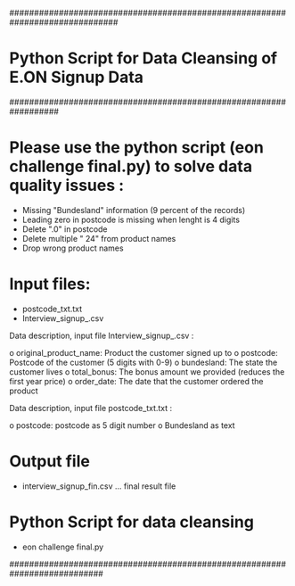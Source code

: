 ##############################################################################

#  Python Script for Data Cleansing of E.ON Signup Data                ######

##################################################################

# Please use the python script (eon challenge final.py) to solve data quality issues :

- Missing "Bundesland" information (9 percent of the records)
- Leading zero in postcode is missing when lenght is 4 digits
- Delete ".0" in postcode
- Delete multiple " 24" from product names
- Drop wrong product names

# Input files:
- postcode_txt.txt
- Interview_signup_.csv

Data description, input file Interview_signup_.csv :

o	 original_product_name: Product the customer signed up to
o	 postcode: Postcode of the customer (5 digits with 0-9)
o	 bundesland: The state the customer lives
o	 total_bonus: The bonus amount we provided (reduces the first year price)
o	 order_date: The date that the customer ordered the product

Data description, input file postcode_txt.txt :

o	 postcode: postcode as 5 digit number
o	 Bundesland as text

# Output file  
- interview_signup_fin.csv   ... final result file

# Python Script for data cleansing
- eon challenge final.py      

###########################################################################

